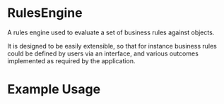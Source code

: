 # RulesEngine
A rules engine used to evaluate a set of business rules against objects.

It is designed to be easily extensible, so that for instance business rules could be defined by users via an interface, and various outcomes implemented as required by the application.

# Example Usage
